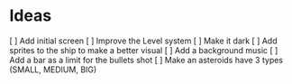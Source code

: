 # Ideas

[ ] Add initial screen
[ ] Improve the Level system
[ ] Make it dark
[ ] Add sprites to the ship to make a better visual
[ ] Add a background music
[ ] Add a bar as a limit for the bullets shot
[ ] Make an asteroids have 3 types (SMALL, MEDIUM, BIG)

